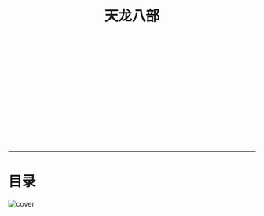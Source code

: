 <h1 style="text-align:center;background-image: url('_images/cover.jpg');background-size:cover">
<br>
<br>
<br>
<br>
<br>
<br>
<br>
<br>
天龙八部
<br>
<br>
<br>
<br>
<br>
<br>
<br>
<br>
</h1>

---
# 目录 &emsp;&emsp;&emsp;&emsp;&emsp;&emsp;&emsp;&emsp;&emsp;&emsp;&emsp;
![cover](./images/cover.jpg)
```{tableofcontents}
```
